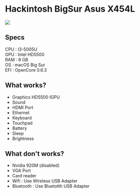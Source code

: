 # Hackintosh BigSur Asus X454L

<img src="https://i.imgur.com/F7DAQsQ.png" />

## Specs
CPU : I3-5005U  
GPU : Intel HD5500  
RAM : 8 GB  
OS : macOS Big Sur  
EFI : OpenCore 0.6.3  

## What works?
* Graphics HD5500 IGPU
* Sound
* HDMI Port
* Ethernet
* Keyboard
* Touchpad
* Battery
* Sleep
* Brightness

## What don't works?
* Nvidia 920M (disabled)
* VGA Port
* Card reader
* Wifi : Use Wireless USB Adapter
* Bluetooth : Use Bluetotth USB Adapter
